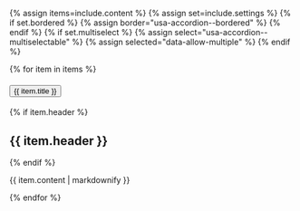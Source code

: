 {% assign items=include.content %}
{% assign set=include.settings %}
{% if set.bordered %}
    {% assign border="usa-accordion--bordered" %}
{% endif %}
{% if set.multiselect %}
    {% assign select="usa-accordion--multiselectable" %}
    {% assign selected="data-allow-multiple" %}
{% endif %}
<div class="usa-accordion {{border}} {{select}}" {{ selected }}>
    {% for item in items %}
        <h4 class="usa-accordion__heading">
            <button
            class="usa-accordion__button"
            aria-expanded="false"
            aria-controls="{{ set.index | default: a }}{{forloop.index}}"
            >
                {{ item.title }}
            </button>
        </h4>
        <div id="a{{forloop.index}}" class="usa-accordion__content usa-prose">
            {% if item.header %} 
            <h2> {{ item.header }}</h2>
            {% endif %}
            <p>
                {{ item.content | markdownify }}
            </p>
        </div>
    {% endfor %}
</div>